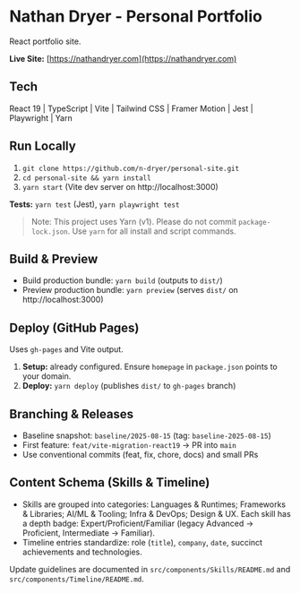 # Nathan Dryer - Personal Portfolio

React portfolio site.

**Live Site:** [https://nathandryer.com](https://nathandryer.com)

## Tech

React 19 | TypeScript | Vite | Tailwind CSS | Framer Motion | Jest | Playwright | Yarn

## Run Locally

1. `git clone https://github.com/n-dryer/personal-site.git`
2. `cd personal-site && yarn install`
3. `yarn start` (Vite dev server on http://localhost:3000)

**Tests:** `yarn test` (Jest), `yarn playwright test`

> Note: This project uses Yarn (v1). Please do not commit `package-lock.json`. Use `yarn` for all install and script commands.

## Build & Preview

- Build production bundle: `yarn build` (outputs to `dist/`)
- Preview production bundle: `yarn preview` (serves `dist/` on http://localhost:3000)

## Deploy (GitHub Pages)

Uses `gh-pages` and Vite output.

1. **Setup:** already configured. Ensure `homepage` in `package.json` points to your domain.
2. **Deploy:** `yarn deploy` (publishes `dist/` to `gh-pages` branch)

## Branching & Releases

- Baseline snapshot: `baseline/2025-08-15` (tag: `baseline-2025-08-15`)
- First feature: `feat/vite-migration-react19` → PR into `main`
- Use conventional commits (feat, fix, chore, docs) and small PRs

## Content Schema (Skills & Timeline)

- Skills are grouped into categories: Languages & Runtimes; Frameworks & Libraries; AI/ML & Tooling; Infra & DevOps; Design & UX. Each skill has a depth badge: Expert/Proficient/Familiar (legacy Advanced -> Proficient, Intermediate -> Familiar).
- Timeline entries standardize: role (`title`), `company`, `date`, succinct achievements and technologies.

Update guidelines are documented in `src/components/Skills/README.md` and `src/components/Timeline/README.md`.
